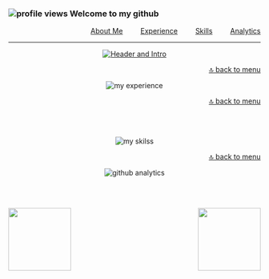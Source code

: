 <a name="skills" id="menu"></a>

### ![profile views](https://komarev.com/ghpvc/?username=gw-rodrigues&color=blue&label=VIEWS&style=flat-square) Welcome to my github

<p align="right">
  <a href="#info">About Me</a> &nbsp; &nbsp; &nbsp; &nbsp; <a href="#experience">Experience</a> &nbsp; &nbsp; &nbsp; &nbsp; <a href="#skills">Skills</a> &nbsp; &nbsp; &nbsp; &nbsp; <a href="#analytics">Analytics</a>
</p>

- - - 

<div align="center">

 <a name="info" id="info"></a>
 <a href="https://www.linkedin.com/in/gw-rodrigues/" target="_blank">
 
 ![Header and Intro](https://gist.githubusercontent.com/gw-rodrigues/0859ac6cb710cfec9571ecff940e8c81/raw/cca5f5359c6228250215a7c26c558d20fcbf885e/header_intro.svg)
 </a>

  <a name="experience" id="experience"></a>
  <div align="right"> 

  [🔝 back to menu](#menu)
  </div>

  ![my experience](https://gist.githubusercontent.com/gw-rodrigues/0859ac6cb710cfec9571ecff940e8c81/raw/87a79dd6b5f9201ea46c9e5c0273d0450ac29707/experience.svg)

  <div align="right">
    <a name="skills" id="skills"></a>

  [🔝 back to menu](#menu)
  </div>
  <br/><br/>

  ![my skilss](https://gist.githubusercontent.com/gw-rodrigues/0859ac6cb710cfec9571ecff940e8c81/raw/f76c1d6a94b712bd09d12ea07e53165a9c7f618f/skills.svg)

  <div align="right">
    <a name="analytics" id="analytics"></a>

  [🔝 back to menu](#menu)
  </div>

  ![github analytics](https://gist.githubusercontent.com/gw-rodrigues/0859ac6cb710cfec9571ecff940e8c81/raw/14a43b077c27abe3d0d95444588a405813238c81/analytics.svg)
  
  <br/><br/>
  
  <div align="left">
  <a href="https://github.com/gw-rodrigues?tab=repositories">
  <img align="left" width="auto" height="125em"  src="https://github-readme-stats.vercel.app/api?username=gw-rodrigues&show_icons=true&hide_border=true&hide_title=true&include_all_commits=true&count_private=true&theme=tokyonight" /></a>
  </div>
  
  <div align="right">
  <a href="https://github.com/gw-rodrigues?tab=repositories">
  <img width="auto" height="125em" src="https://github-readme-stats.vercel.app/api/top-langs/?username=gw-rodrigues&hide_title=true&hide_border=true&theme=tokyonight&layout=compact" /></a>
  </div>
  
  <br/><br/>
  
</div>
